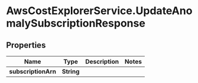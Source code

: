 # AwsCostExplorerService.UpdateAnomalySubscriptionResponse

## Properties

Name | Type | Description | Notes
------------ | ------------- | ------------- | -------------
**subscriptionArn** | **String** |  | 


